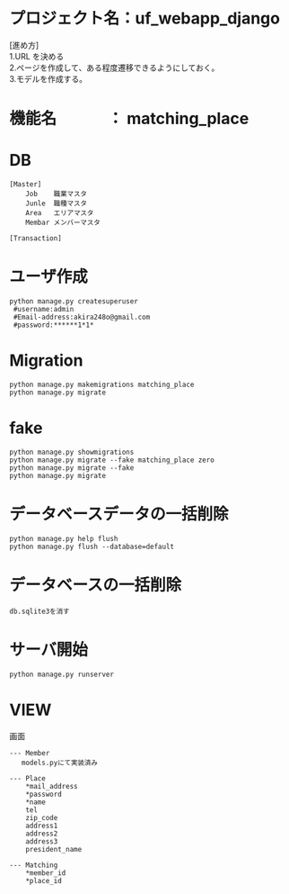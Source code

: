 # プロジェクト名：uf_webapp_django

[進め方]  
1.URL を決める  
2.ページを作成して、ある程度遷移できるようにしておく。  
3.モデルを作成する。  


# 機能名　　　 ： matching_place


# DB
    [Master]
        Job    職業マスタ
        Junle  職種マスタ
        Area   エリアマスタ
        Membar メンバーマスタ

    [Transaction]

# ユーザ作成

    python manage.py createsuperuser
     #username:admin
     #Email-address:akira248o@gmail.com
     #password:******1*1*

# Migration

    python manage.py makemigrations matching_place
    python manage.py migrate


# fake
    python manage.py showmigrations
    python manage.py migrate --fake matching_place zero
    python manage.py migrate --fake
    python manage.py migrate

# データベースデータの一括削除
    python manage.py help flush
    python manage.py flush --database=default


# データベースの一括削除

    db.sqlite3を消す

# サーバ開始
    python manage.py runserver

# VIEW
画面

    --- Member
       models.pyにて実装済み
    
    --- Place
    	*mail_address
    	*password
    	*name
    	tel
    	zip_code
    	address1
    	address2
    	address3
    	president_name
    
    --- Matching
    	*member_id
    	*place_id
